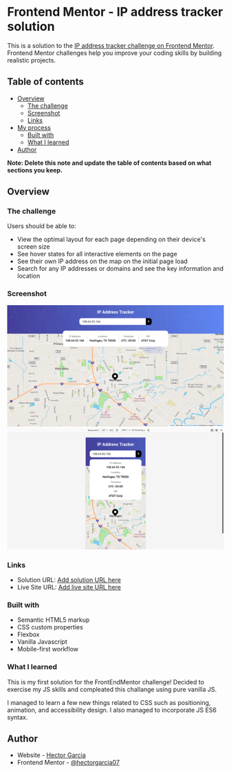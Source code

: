 # Frontend Mentor - IP address tracker solution

This is a solution to the [IP address tracker challenge on Frontend Mentor](https://www.frontendmentor.io/challenges/ip-address-tracker-I8-0yYAH0). Frontend Mentor challenges help you improve your coding skills by building realistic projects.

## Table of contents

- [Overview](#overview)
  - [The challenge](#the-challenge)
  - [Screenshot](#screenshot)
  - [Links](#links)
- [My process](#my-process)
  - [Built with](#built-with)
  - [What I learned](#what-i-learned)
- [Author](#author)

**Note: Delete this note and update the table of contents based on what sections you keep.**

## Overview

### The challenge

Users should be able to:

- View the optimal layout for each page depending on their device's screen size
- See hover states for all interactive elements on the page
- See their own IP address on the map on the initial page load
- Search for any IP addresses or domains and see the key information and location

### Screenshot

![Desktop View](./screenshot/desktop.png)
![Mobile View](./screenshot/mobile.png)

### Links

- Solution URL: [Add solution URL here](https://your-solution-url.com)
- Live Site URL: [Add live site URL here](https://your-live-site-url.com)

### Built with

- Semantic HTML5 markup
- CSS custom properties
- Flexbox
- Vanilla Javascript
- Mobile-first workflow

### What I learned

This is my first solution for the FrontEndMentor challenge! Decided to exercise my JS
skills and compleated this challange using pure vanilla JS.

I managed to learn a few new things related to CSS such as positioning, animation, and
accessibility design. I also managed to incorporate JS ES6 syntax.

## Author

- Website - [Hector Garcia](https://github.com/hectorgarcia07)
- Frontend Mentor - [@hectorgarcia07](https://www.frontendmentor.io/profile/hectorgarcia07)
